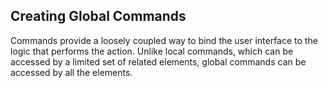 ## Creating Global Commands

Commands provide a loosely coupled way to bind the user interface to the logic that performs the action. Unlike local commands, which can be accessed by a limited set of related elements, global commands can be accessed by all the elements.
